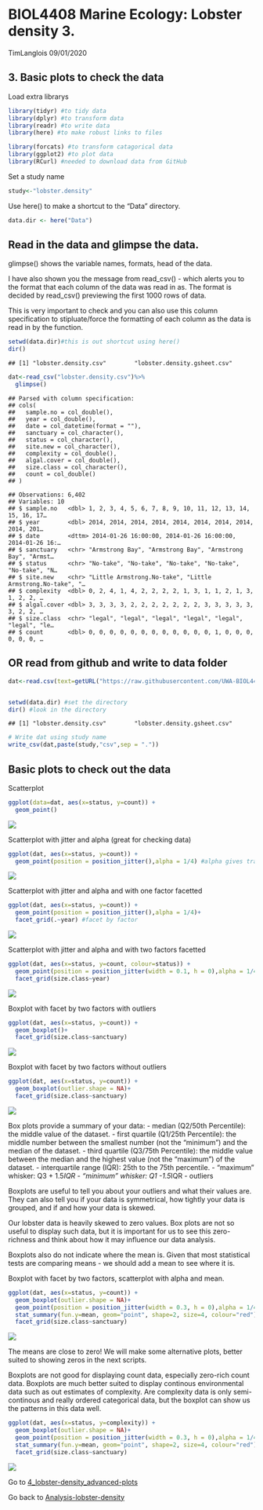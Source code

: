 BIOL4408 Marine Ecology: Lobster density 3.
================
TimLanglois
09/01/2020

## 3\. Basic plots to check the data

Load extra librarys

``` r
library(tidyr) #to tidy data
library(dplyr) #to transform data
library(readr) #to write data
library(here) #to make robust links to files

library(forcats) #to transform catagorical data
library(ggplot2) #to plot data
library(RCurl) #needed to download data from GitHub
```

Set a study name

``` r
study<-"lobster.density"
```

Use here() to make a shortcut to the “Data” directory.

``` r
data.dir <- here("Data")
```

## Read in the data and glimpse the data.

glimpse() shows the variable names, formats, head of the data.

I have also shown you the message from read\_csv() - which alerts you to
the format that each column of the data was read in as. The format is
decided by read\_csv() previewing the first 1000 rows of data.

This is very important to check and you can also use this column
specification to stipluate/force the formatting of each column as the
data is read in by the function.

``` r
setwd(data.dir)#this is out shortcut using here()
dir()
```

    ## [1] "lobster.density.csv"        "lobster.density.gsheet.csv"

``` r
dat<-read_csv("lobster.density.csv")%>%
  glimpse()
```

    ## Parsed with column specification:
    ## cols(
    ##   sample.no = col_double(),
    ##   year = col_double(),
    ##   date = col_datetime(format = ""),
    ##   sanctuary = col_character(),
    ##   status = col_character(),
    ##   site.new = col_character(),
    ##   complexity = col_double(),
    ##   algal.cover = col_double(),
    ##   size.class = col_character(),
    ##   count = col_double()
    ## )

    ## Observations: 6,402
    ## Variables: 10
    ## $ sample.no   <dbl> 1, 2, 3, 4, 5, 6, 7, 8, 9, 10, 11, 12, 13, 14, 15, 16, 17…
    ## $ year        <dbl> 2014, 2014, 2014, 2014, 2014, 2014, 2014, 2014, 2014, 201…
    ## $ date        <dttm> 2014-01-26 16:00:00, 2014-01-26 16:00:00, 2014-01-26 16:…
    ## $ sanctuary   <chr> "Armstrong Bay", "Armstrong Bay", "Armstrong Bay", "Armst…
    ## $ status      <chr> "No-take", "No-take", "No-take", "No-take", "No-take", "N…
    ## $ site.new    <chr> "Little Armstrong.No-take", "Little Armstrong.No-take", "…
    ## $ complexity  <dbl> 0, 2, 4, 1, 4, 2, 2, 2, 2, 1, 3, 1, 1, 2, 1, 3, 1, 2, 2, …
    ## $ algal.cover <dbl> 3, 3, 3, 3, 2, 2, 2, 2, 2, 2, 2, 3, 3, 3, 3, 3, 3, 2, 2, …
    ## $ size.class  <chr> "legal", "legal", "legal", "legal", "legal", "legal", "le…
    ## $ count       <dbl> 0, 0, 0, 0, 0, 0, 0, 0, 0, 0, 0, 0, 1, 0, 0, 0, 0, 0, 0, …

## OR read from github and write to data folder

``` r
dat<-read.csv(text=getURL("https://raw.githubusercontent.com/UWA-BIOL4408-Marine-Ecology/Analysis-lobster-density/master/Data/lobster.density.csv"))


setwd(data.dir) #set the directory
dir() #look in the directory
```

    ## [1] "lobster.density.csv"        "lobster.density.gsheet.csv"

``` r
# Write dat using study name
write_csv(dat,paste(study,"csv",sep = "."))
```

## Basic plots to check out the data

Scatterplot

``` r
ggplot(data=dat, aes(x=status, y=count)) + 
  geom_point()
```

![](3_lobster-density_basic-plots-to-check-data_files/figure-gfm/unnamed-chunk-2-1.png)<!-- -->

Scatterplot with jitter and alpha (great for checking data)

``` r
ggplot(dat, aes(x=status, y=count)) + 
  geom_point(position = position_jitter(),alpha = 1/4) #alpha gives transparency
```

![](3_lobster-density_basic-plots-to-check-data_files/figure-gfm/unnamed-chunk-3-1.png)<!-- -->

Scatterplot with jitter and alpha and with one factor facetted

``` r
ggplot(dat, aes(x=status, y=count)) + 
  geom_point(position = position_jitter(),alpha = 1/4)+
  facet_grid(.~year) #facet by factor
```

![](3_lobster-density_basic-plots-to-check-data_files/figure-gfm/unnamed-chunk-4-1.png)<!-- -->

Scatterplot with jitter and alpha and with two factors facetted

``` r
ggplot(dat, aes(x=status, y=count, colour=status)) + 
  geom_point(position = position_jitter(width = 0.1, h = 0),alpha = 1/4)+
  facet_grid(size.class~year)
```

![](3_lobster-density_basic-plots-to-check-data_files/figure-gfm/unnamed-chunk-5-1.png)<!-- -->

Boxplot with facet by two factors with outliers

``` r
ggplot(dat, aes(x=status, y=count)) + 
  geom_boxplot()+
  facet_grid(size.class~sanctuary)
```

![](3_lobster-density_basic-plots-to-check-data_files/figure-gfm/unnamed-chunk-6-1.png)<!-- -->

Boxplot with facet by two factors without outliers

``` r
ggplot(dat, aes(x=status, y=count)) + 
  geom_boxplot(outlier.shape = NA)+
  facet_grid(size.class~sanctuary)
```

![](3_lobster-density_basic-plots-to-check-data_files/figure-gfm/unnamed-chunk-7-1.png)<!-- -->

Box plots provide a summary of your data: - median (Q2/50th Percentile):
the middle value of the dataset. - first quartile (Q1/25th Percentile):
the middle number between the smallest number (not the “minimum”) and
the median of the dataset. - third quartile (Q3/75th Percentile): the
middle value between the median and the highest value (not the
“maximum”) of the dataset. - interquartile range (IQR): 25th to the
75th percentile. - “maximum” whisker: Q3 + 1.5*IQR - “minimum” whisker:
Q1 -1.5*IQR - outliers

Boxplots are useful to tell you about your outliers and what their
values are. They can also tell you if your data is symmetrical, how
tightly your data is grouped, and if and how your data is skewed.

Our lobster data is heavily skewed to zero values. Box plots are not so
useful to display such data, but it is important for us to see this
zero-richness and think about how it may influence our data analysis.

Boxplots also do not indicate where the mean is. Given that most
statistical tests are comparing means - we should add a mean to see
where it is.

Boxplot with facet by two factors, scatterplot with alpha and mean.

``` r
ggplot(dat, aes(x=status, y=count)) + 
  geom_boxplot(outlier.shape = NA)+
  geom_point(position = position_jitter(width = 0.3, h = 0),alpha = 1/4, size=1)+
  stat_summary(fun.y=mean, geom="point", shape=2, size=4, colour="red")+ #adds mean
  facet_grid(size.class~sanctuary)
```

![](3_lobster-density_basic-plots-to-check-data_files/figure-gfm/unnamed-chunk-8-1.png)<!-- -->

The means are close to zero\! We will make some alternative plots,
better suited to showing zeros in the next scripts.

Boxplots are not good for displaying count data, especially zero-rich
count data. Boxplots are much better suited to display continous
environmental data such as out estimates of complexity. Are complexity
data is only semi-continous and really ordered categorical data, but the
boxplot can show us the patterns in this data well.

``` r
ggplot(dat, aes(x=status, y=complexity)) + 
  geom_boxplot(outlier.shape = NA)+
  geom_point(position = position_jitter(width = 0.3, h = 0),alpha = 1/4, size=1)+
  stat_summary(fun.y=mean, geom="point", shape=2, size=4, colour="red")+ #adds mean
  facet_grid(size.class~sanctuary)
```

![](3_lobster-density_basic-plots-to-check-data_files/figure-gfm/unnamed-chunk-9-1.png)<!-- -->

Go to
[4\_lobster-density\_advanced-plots](https://github.com/UWA-BIOL4407-Marine-Ecology/Analysis-lobster-density/blob/234351d599d9e8c931c3bdf610e34f7980c6b273/4_lobster-density_advanced-plots.md)

Go back to
[Analysis-lobster-density](https://github.com/UWA-BIOL4407-Marine-Ecology/Analysis-lobster-density/blob/234351d599d9e8c931c3bdf610e34f7980c6b273/README.md)
